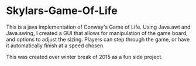 # Skylars-Game-Of-Life
This is a java implementation of Conway's Game of Life. Using Java.awt and Java.swing, I created a GUI that allows for manipulation of the game board, and options to adjust the sizing. Players can step through the game, or have it automatically finish at a speed chosen.

This was created over winter break of 2015 as a fun side project.
